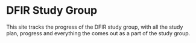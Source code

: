 # DFIR Study Group

This site tracks the progress of the DFIR study group, with all the study plan, progress and everything the comes out as a part of the study group.